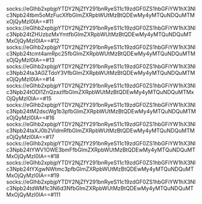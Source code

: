 socks://eGlhb2xpbjpYTDY2NjZfY291bnRyeS11c19zdGF0ZS1hbGFiYW1hX3Nlc3Npb24tbm5oMzFucXlfbGlmZXRpbWUtMzBtQDEwMy4yMTQuNDQuMTMxOjQyMzI0IA==#11
socks://eGlhb2xpbjpYTDY2NjZfY291bnRyeS11c19zdGF0ZS1hbGFiYW1hX3Nlc3Npb24tZHUzbzMxYmtfbGlmZXRpbWUtMzBtQDEwMy4yMTQuNDQuMTMxOjQyMzI0IA==#12
socks://eGlhb2xpbjpYTDY2NjZfY291bnRyeS11c19zdGF0ZS1hbGFiYW1hX3Nlc3Npb24tcmt4amRpc25fbGlmZXRpbWUtMzBtQDEwMy4yMTQuNDQuMTMxOjQyMzI0IA==#13
socks://eGlhb2xpbjpYTDY2NjZfY291bnRyeS11c19zdGF0ZS1hbGFiYW1hX3Nlc3Npb24ta3A0ZTdoY3VfbGlmZXRpbWUtMzBtQDEwMy4yMTQuNDQuMTMxOjQyMzI0IA==#14
socks://eGlhb2xpbjpYTDY2NjZfY291bnRyeS11c19zdGF0ZS1hbGFiYW1hX3Nlc3Npb24tODI1ZnQzazlfbGlmZXRpbWUtMzBtQDEwMy4yMTQuNDQuMTMxOjQyMzI0IA==#15
socks://eGlhb2xpbjpYTDY2NjZfY291bnRyeS11c19zdGF0ZS1hbGFiYW1hX3Nlc3Npb24tM2dscWg1b3pfbGlmZXRpbWUtMzBtQDEwMy4yMTQuNDQuMTMxOjQyMzI0IA==#16
socks://eGlhb2xpbjpYTDY2NjZfY291bnRyeS11c19zdGF0ZS1hbGFiYW1hX3Nlc3Npb24taXJ0b2VldmRfbGlmZXRpbWUtMzBtQDEwMy4yMTQuNDQuMTMxOjQyMzI0IA==#17
socks://eGlhb2xpbjpYTDY2NjZfY291bnRyeS11c19zdGF0ZS1hbGFiYW1hX3Nlc3Npb24tYWV1OWE3bmFfbGlmZXRpbWUtMzBtQDEwMy4yMTQuNDQuMTMxOjQyMzI0IA==#18
socks://eGlhb2xpbjpYTDY2NjZfY291bnRyeS11c19zdGF0ZS1hbGFiYW1hX3Nlc3Npb24tYXgwNWtmc3pfbGlmZXRpbWUtMzBtQDEwMy4yMTQuNDQuMTMxOjQyMzI0IA==#19
socks://eGlhb2xpbjpYTDY2NjZfY291bnRyeS11c19zdGF0ZS1hbGFiYW1hX3Nlc3Npb24tdWM1c3N6d3NfbGlmZXRpbWUtMzBtQDEwMy4yMTQuNDQuMTMxOjQyMzI0IA==#111

